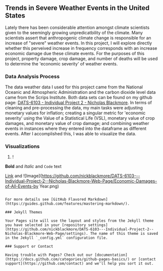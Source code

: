 ## Trends in Severe Weather Events in the United States

Lately there has been considerable attention amongst climate scientists given to the seemingly growing unpredicatbility of the climate. Many scientists assert that anthropogenic  climate change is responsible for an increase of "severe" weather events. In this project, I will explore directly whether this perveived increase in frequency corresponds with an increase economic damage due these climate events. For the purposes of this project, property damage, crop damage, and number of deaths will be used to determine the 'economic severity' of weather events.

### Data Analysis Process

The data weather data I used for this project came from the National Oceanic and Atmospheric Administration and the carbon dioxide level data came from the Scrips Institute. Both data sets can be found on my github page: [DATS-6103 - Individual Project 2 - Nicholas Blackmore](https://github.com/nickblackmore/DATS-6103---Individual-Project-2--Nicholas-Blackmore). In terms of cleaning and pre-processing the data, my main tasks were adjusting monetary values for inflation; creating a singular metric for 'economic severity' using the Value of a Statistical Life (VSL), monetary value of crop damages, and monetary value of crop damage; and combining weather events in instances where they entered into the dataframe as different events. After I accomplished this, I was able to visualize the data. 

### Visualizations

1. !

**Bold** and _Italic_ and `Code` text

[Link](url) and ![Image](https://github.com/nickblackmore/DATS-6103---Individual-Project-2--Nicholas-Blackmore-Web-Page/Economic-Damages-of-All-Events-by Year.png)
```

For more details see [GitHub Flavored Markdown](https://guides.github.com/features/mastering-markdown/).

### Jekyll Themes

Your Pages site will use the layout and styles from the Jekyll theme you have selected in your [repository settings](https://github.com/nickblackmore/DATS-6103---Individual-Project-2--Nicholas-Blackmore-Web-Page/settings). The name of this theme is saved in the Jekyll `_config.yml` configuration file.

### Support or Contact

Having trouble with Pages? Check out our [documentation](https://docs.github.com/categories/github-pages-basics/) or [contact support](https://github.com/contact) and we’ll help you sort it out.
